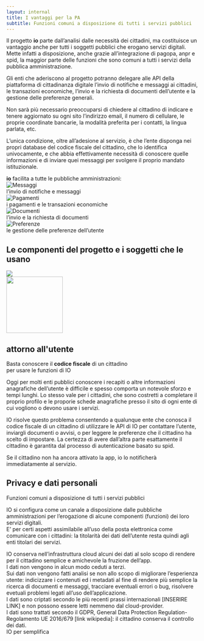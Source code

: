 ```yaml
---
layout: internal
title: I vantaggi per la PA
subtitle: Funzioni comuni a disposizione di tutti i servizi pubblici
---
```


<section class="container mw-60">
	<div class="row">
	<div class="col-md-8 internal-page__bodytable">
		<p>
		Il progetto <b>io</b> parte dall’analisi dalle necessità dei cittadini, ma costituisce un vantaggio anche per tutti i soggetti pubblici che erogano servizi digitali.
		Mette infatti a disposizione, anche grazie all’integrazione di pagopa, anpr e spid, la maggior parte delle funzioni che sono comuni a tutti i servizi della pubblica amministrazione.
		</p>
		<p>Gli enti che aderiscono al progetto potranno delegare alle API della piattaforma di cittadinanza digitale l’invio di notifiche e messaggi ai cittadini, le transazioni economiche, l’invio e la richiesta di documenti dell’utente e la gestione delle preferenze generali.
		</p><p>
		Non sarà più necessario preoccuparsi di chiedere al cittadino di indicare e tenere aggiornato su ogni sito l’indirizzo email, il numero di cellulare, le proprie coordinate bancarie, la modalità preferita per i contatti, la lingua parlata, etc.
		</p><p>
		L’unica condizione, oltre all’adesione al servizio, è che l’ente disponga nei propri database del codice fiscale del cittadino, che lo identifica univocamente, e che abbia effettivamente necessità di conoscere quelle informazioni e di inviare quei messaggi per svolgere il proprio mandato istituzionale.
		</p>
	</div>
	<div class="col-md-4" >
	<aside>
	<b>io</b> facilita a tutte le pubbliche amministrazioni:
		<div class="row facilita-pa">
			<div class="col-3 text-right"><img class="img-fluid" src="{{ '/assets/img/icon-messages.svg' | relative_url }}" alt="Messaggi"></div>
			<div class="col-9">l’invio di notifiche e messaggi</div>
		</div>
		<div class="row facilita-pa">
			<div class="col-3 text-right"><img class="img-fluid" src="{{ '/assets/img/icon-wallet.svg' | relative_url }}" alt="Pagamenti"></div>
			<div class="col-9">i pagamenti e le transazioni economiche</div>
		</div>
		<div class="row facilita-pa">
			<div class="col-3 text-right"><img class="img-fluid" src="{{ '/assets/img/icon-document.svg' | relative_url }}" alt="Documenti"></div>
			<div class="col-9">l’invio e la richiesta di documenti</div>
		</div>
		<div class="row facilita-pa">
			<div class="col-3 text-right"><img class="img-fluid" src="{{ '/assets/img/icon-settings.svg' | relative_url }}" alt="Preferenze"></div>
			<div class="col-9">le gestione delle preferenze dell’utente</div>
		</div>
	</aside>
	</div>
	</div>
</section>
<section class="container mw-60 pa-schema__wrapper" >
<h2 class="text-center">Le componenti del progetto e i soggetti che le usano</h2>
<div class="pa-schema__inner">
	<img class="pa-schema" src="{{ '/assets/img/schema@2x.png' | relative_url }}">
</div>
</section>

<section class="attorno-utente__wrapper">
	<div class="container mw-60">
	<div class="text-center">
	<img src="{{ '/assets/img/icon-user-green.svg' | relative_url }}" height="148">
	</div>
	<h2 class="text-center">attorno all'utente</h2>
	<p class="text-center attorno-utente__subtitle">
	Basta conoscere il <b>codice fiscale</b> di un cittadino<br>per usare le funzioni di IO
	</p>
	<p class="text-center mw-40 attorno-utente__paragraph">
	Oggi per molti enti pubblici conoscere i recapiti o altre informazioni anagrafiche dell’utente è difficile e spesso comporta un notevole sforzo e tempi lunghi. Lo stesso vale per i cittadini, che sono costretti a completare il proprio profilo e le proporie schede anagrafiche presso il sito di ogni ente di cui vogliono o devono usare i servizi. </p>
	<p class="text-center mw-40 attorno-utente__paragraph">
	IO risolve questo problema consentendo a qualunque ente che conosca il codice fiscale di un cittadino di utilizzare le API di IO per contattare l’utente, inviargli documenti o avvisi, o per leggere le preferenze che il cittadino ha scelto di impostare.
	La certezza di avere dall’altra parte esattamente il cittadino è garantita dal processo di autenticazione basato su spid.</p>
	<p class="text-center mw-40 attorno-utente__paragraph">
	Se il cittadino non ha ancora attivato la app, io lo notificherà immediatamente al servizio.
	</p>
	</div>
</section>

<section class="privacy__wrapper">
	<div class="container mw-60">
	<h2>Privacy e dati personali</h2>
	<p class="privacy__subtitle">Funzioni comuni a disposizione di tutti i servizi pubblici</p>
	<p class="privacy__paragraph">
	IO si configura come un canale a disposizione dalle pubbliche amministrazioni per l’erogazione di alcune componenti (funzioni) dei loro servizi digitali. <br>E’ per certi aspetti assimilabile all’uso della posta elettronica come comunicare con i cittadini: la titolarità dei dati dell’utente resta quindi agli enti titolari dei servizi.</p><p class="privacy__paragraph">
IO conserva nell’infrastruttura cloud alcuni dei dati al solo scopo di rendere per il cittadino semplice e amichevole la fruzione dell’app.<br>
I dati non vengono in alcun modo ceduti a terzi. <br>
Sui dati non vengono fatti analisi se non allo scopo di migliorare l’esperienza utente: indicizzare i contenuti ed i metadati al fine di rendere più semplice la ricerca di documenti e messaggi, tracciare eventuali errori o bug, risolvere evetuali problemi legati all’uso dell’applicazione.<br>
I dati sono criptati secondo le più recenti prassi internazionali [INSERIRE LINK] e non possono essere letti nemmeno dal cloud-provider.<br>
I dati sono trattati secondo il GDPR, General Data Protection Regulation- Regolamento UE 2016/679 [link wikipedia]: il cittadino conserva il controllo dei dati.<br>
IO per semplifica
	</p>
	</div>
</section>